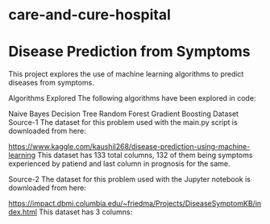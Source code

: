 # care-and-cure-hospital
# Disease Prediction from Symptoms
This project explores the use of machine learning algorithms to predict diseases from symptoms.

Algorithms Explored
The following algorithms have been explored in code:

Naive Bayes
Decision Tree
Random Forest
Gradient Boosting
Dataset
Source-1
The dataset for this problem used with the main.py script is downloaded from here:

https://www.kaggle.com/kaushil268/disease-prediction-using-machine-learning
This dataset has 133 total columns, 132 of them being symptoms experienced by patiend and last column in prognosis for the same.

Source-2
The dataset for this problem used with the Jupyter notebook is downloaded from here:

https://impact.dbmi.columbia.edu/~friedma/Projects/DiseaseSymptomKB/index.html
This dataset has 3 columns:
